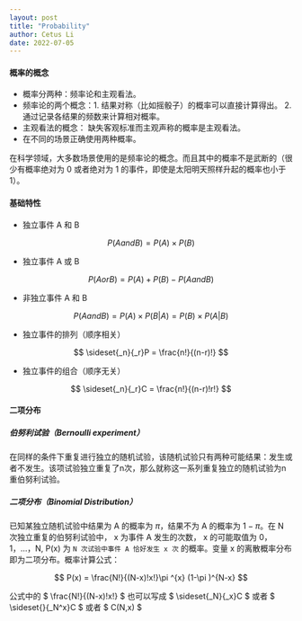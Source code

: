 ```yaml
---
layout: post
title: "Probability"
author: Cetus Li
date: 2022-07-05
---
```


#### **概率的概念**
- 概率分两种：频率论和主观看法。
- 频率论的两个概念：1. 结果对称（比如摇骰子）的概率可以直接计算得出。 2. 通过记录各结果的频数来计算相对概率。
- 主观看法的概念： 缺失客观标准而主观声称的概率是主观看法。
- 在不同的场景正确使用两种概率。

在科学领域，大多数场景使用的是频率论的概念。而且其中的概率不是武断的（很少有概率绝对为 0 或者绝对为 1 的事件，即使是太阳明天照样升起的概率也小于 1）。

#### **基础特性**
- 独立事件 A 和 B

$$ P(A  and  B) = P(A) \times P(B) $$

- 独立事件 A 或 B

$$ P(A  or  B) = P(A) + P(B) - P(A  and  B) $$

- 非独立事件 A 和 B
 
$$ P(A  and  B) = P(A) \times P(B|A) = P(B) \times P(A|B) $$

- 独立事件的排列（顺序相关）

$$ \sideset{_n}{_r}P = \frac{n!}{(n-r)!} $$

- 独立事件的组合（顺序无关）

$$ \sideset{_n}{_r}C = \frac{n!}{(n-r)!r!} $$

#### **二项分布**

##### **伯努利试验（Bernoulli experiment）**
在同样的条件下重复进行独立的随机试验，该随机试验只有两种可能结果：发生或者不发生。该项试验独立重复了n次，那么就称这一系列重复独立的随机试验为n重伯努利试验。

##### **二项分布（Binomial Distribution）**

已知某独立随机试验中结果为 A 的概率为 $\pi$，结果不为 A 的概率为 $1-\pi$。在 N 次独立重复的伯努利试验中， x 为事件 A 发生的次数， x 的可能取值为 0，1，…，N, P(x) 为 `N 次试验中事件 A 恰好发生 x 次` 的概率。变量 x 的离散概率分布即为二项分布。概率计算公式：

$$ P(x) = \frac{N!}{(N-x)!x!}\pi ^{x} (1-\pi )^{N-x} $$

公式中的 $ \frac{N!}{(N-x)!x!} $ 也可以写成 $ \sideset{_N}{_x}C $ 或者 $ \sideset{}{_N^x}C  $ 或者 $ C(N,x) $





